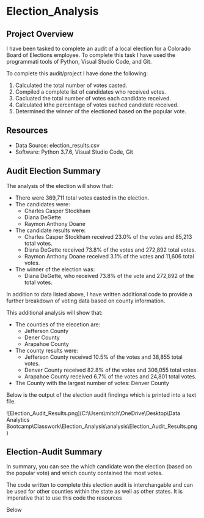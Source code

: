 # Election_Analysis

## Project Overview
I have been tasked to complete an audit of a local election for a Colorado Board of Elections employee. To complete this task I have used the programmati tools of Python, Visual Studio Code, and Git.

To complete this audit/project I have done the following:
1. Calculated the total number of votes casted.
2. Compiled a complete list of candidates who received votes.
3. Cacluated the total number of votes each candidate received.
4. Calculated kthe percentage of votes eached candidate received.
5. Determined the winner of the electioned based on the popular vote.

## Resources
- Data Source: election_results.csv
- Software: Python 3.7.6, Visual Studio Code, Git

## Audit Election Summary
The analysis of the election will show that:
- There were 369,711 total votes casted in the election.
- The candidates were:
  - Charles Casper Stockham
  - Diana DeGette
  - Raymon Anthony Doane
- The candidate results were:
  - Charles Casper Stockham received 23.0% of the votes and 85,213 total votes.
  - Diana DeGette received 73.8% of the votes and 272,892 total votes.
  - Raymon Anthony Doane received 3.1% of the votes and 11,606 total votes.
- The winner of the election was:
  - Diana DeGette, who received 73.8% of the vote and 272,892 of the total votes.

In addition to data listed above, I have written additional code to provide a further breakdown of voting data based on county information.

This additional analysis will show that:
- The counties of the elecetion are:
  - Jefferson County
  - Dener County
  - Arapahoe County
- The county results were:
  - Jefferson County received 10.5% of the votes and 38,855 total votes.
  - Denver County received 82.8% of the votes and 306,055 total votes.
  - Arapahoe County received 6.7% of the votes and 24,801 total votes.
- The County with the largest number of votes: Denver County

Below is the output of the election audit findings which is printed into a text file.

![Election_Audit_Results.png](C:\Users\mitch\OneDrive\Desktop\Data Analytics Bootcamp\Classwork\Election_Analysis\analysis\Election_Audit_Results.png)

## Election-Audit Summary

In summary, you can see the which candidate won the election (based on the popular vote) and which county contained the most votes. 

The code written to complete this election audit is interchangable and can be used for other counties within the state as well as other states. It is imperative that to use this code the resources

Below

